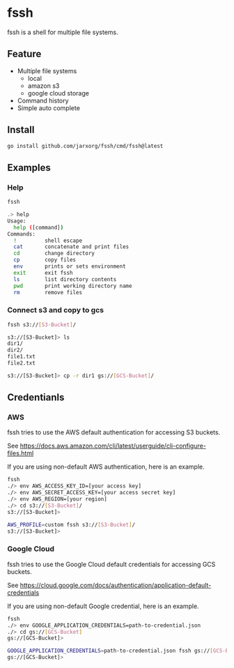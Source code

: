 # fssh

fssh is a shell for multiple file systems.

## Feature

- Multiple file systems
  - local
  - amazon s3
  - google cloud storage
- Command history
- Simple auto complete

## Install

```sh
go install github.com/jarxorg/fssh/cmd/fssh@latest
```

## Examples

### Help

```sh
fssh

.> help
Usage:
  help ([command])
Commands:
  !		    shell escape
  cat		concatenate and print files
  cd		change directory
  cp		copy files
  env		prints or sets environment
  exit		exit fssh
  ls		list directory contents
  pwd		print working directory name
  rm		remove files
```

### Connect s3 and copy to gcs

```sh
fssh s3://[S3-Bucket]/

s3://[S3-Bucket]> ls
dir1/
dir2/
file1.txt
file2.txt

s3://[S3-Bucket]> cp -r dir1 gs://[GCS-Bucket]/
```

## Credentianls

### AWS

fssh tries to use the AWS default authentication for accessing S3 buckets.

See https://docs.aws.amazon.com/cli/latest/userguide/cli-configure-files.html

If you are using non-default AWS authentication, here is an example.

```sh
fssh
./> env AWS_ACCESS_KEY_ID=[your access key]
./> env AWS_SECRET_ACCESS_KEY=[your access secret key]
./> env AWS_REGION=[your region]
./> cd s3://[S3-Bucket]/
s3://[S3-Bucket]>
```

```sh
AWS_PROFILE=custom fssh s3://[S3-Bucket]/
s3://[S3-Bucket]>
```

### Google Cloud

fssh tries to use the Google Cloud default credentials for accessing GCS buckets.

See https://cloud.google.com/docs/authentication/application-default-credentials

If you are using non-default Google credential, here is an example.

```sh
fssh
./> env GOOGLE_APPLICATION_CREDENTIALS=path-to-credential.json
./> cd gs://[GCS-Bucket]
gs://[GCS-Bucket]>
```

```sh
GOOGLE_APPLICATION_CREDENTIALS=path-to-credential.json fssh gs://[GCS-Bucket]
gs://[GCS-Bucket]>
```